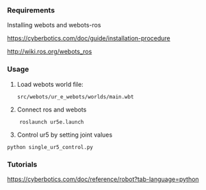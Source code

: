 ### Requirements

Installing webots and webots-ros

https://cyberbotics.com/doc/guide/installation-procedure

http://wiki.ros.org/webots_ros


### Usage

1. Load webots world file:

   ```
   src/webots/ur_e_webots/worlds/main.wbt

   ```
2. Connect ros and webots

```
	roslaunch ur5e.launch
```

3. Control ur5 by setting joint values

```
python single_ur5_control.py
```


### Tutorials

https://cyberbotics.com/doc/reference/robot?tab-language=python
